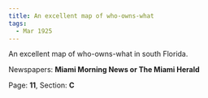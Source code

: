 ```yaml
---  
title: An excellent map of who-owns-what  
tags:  
  - Mar 1925  
---  
```

  
An excellent map of who-owns-what in south Florida.  
  
Newspapers: **Miami Morning News or The Miami Herald**  
  
Page: **11**, Section: **C** 
